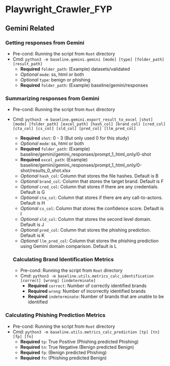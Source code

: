 # Playwright_Crawler_FYP

## Gemini Related
### Getting responses from Gemini 
* Pre-cond: Running the script from `Root` directory
* Cmd: `python3 -m baseline.gemini.gemini [mode] [type] [folder_path] [result_path]`
  * **Required** `folder_path`: (Example) datasets/validated 
  * *Optional* `mode`: ss, html or both
  * *Optional* `type`: benign or phishing
  * **Required** `folder_path`: (Example) baseline/gemini/responses


### Summarizing responses from Gemini
* Pre-cond: Running the script from `Root` directory
* Cmd: `python3 -m baseline.gemini.export_result_to_excel [shot] [mode] [folder_path] [excel_path] [hash_col] [brand_col] [cred_col] [cta_col] [cs_col] [sld_col] [pred_col] [llm_pred_col]`
  * **Required** `shot`: 0 - 3 (But only used 0 for this study)
  * *Optional* `mode`: ss, html or both
  * **Required** `folder_path`: (Example) baseline/gemini/gemini_responses/prompt_1_html_only/0-shot
  * **Required** `excel_path`: (Example) baseline/gemini/gemini_responses/prompt_1_html_only/0-shot/results_0_shot.xlsx
  * *Optional* `hash_col`: Column that stores the file hashes. Default is B
  * *Optional* `brand_col`: Column that stores the target brand. Default is F
  * *Optional* `cred_col`: Column that stores if there are any credentials. Default is G
  * *Optional* `cta_col`: Column that stores if there are any call-to-actons. Default is H
  * *Optional* `cs_col`: Column that stores the confidence score. Default is I
  * *Optional* `sld_col`: Column that stores the second level domain. Default is J
  * *Optional* `pred_col`: Column that stores the phishing prediction. Default is K
  * *Optional* `llm_pred_col`: Column that stores the phishing prediction using Gemini domain comparison. Default is L


  ### Calculating Brand Identification Metrics
  * Pre-cond: Running the script from `Root` directory
  * Cmd: `python3 -m baseline.utils.metrics_calc_identification [correct] [wrong] [indeterminate]`
    * **Required** `correct`: Number of correctly identified brands
    * **Required** `wrong`: Number of incorrectly identified brands
    * **Required** `indeterminate`: Number of brands that are unable to be identified


 ### Calculating Phishing Prediction Metrics
  * Pre-cond: Running the script from `Root` directory
  * Cmd: `python3 -m baseline.utils.metrics_calc_prediction [tp] [tn] [fp] [fn]`
    * **Required** `tp`: True Positive (Phishing predicted Phishing)
    * **Required** `tn`: True Negative (Benign predicted Benign)
    * **Required** `fp`: (Benign predicted Phishing)
    * **Required** `fn`: (Phishing predicted Benign)


